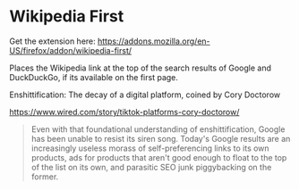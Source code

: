 # Wikipedia First

Get the extension here: https://addons.mozilla.org/en-US/firefox/addon/wikipedia-first/

Places the Wikipedia link at the top of the search results of Google and DuckDuckGo, if its available on the first page.

Enshittification: The decay of a digital platform, coined by Cory Doctorow 

https://www.wired.com/story/tiktok-platforms-cory-doctorow/

> Even with that foundational understanding of enshittification, Google has been unable to resist its siren song. Today's Google results are an increasingly useless morass of self-preferencing links to its own products, ads for products that aren't good enough to float to the top of the list on its own, and parasitic SEO junk piggybacking on the former.
